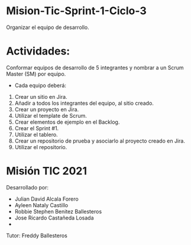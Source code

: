 # Mision-Tic-Sprint-1-Ciclo-3
Organizar el equipo de desarrollo.
# **Actividades:**

Conformar equipos de desarrollo de 5 integrantes y nombrar a un Scrum Master (SM)  por equipo.
  - Cada equipo deberá: 
  1. Crear un sitio en Jira.
  2. Añadir a todos los integrantes del equipo, al sitio creado.
  3. Crear un proyecto en Jira.
  4. Utilizar el template de Scrum.
  5. Crear elementos de ejemplo en el Backlog.
  6. Crear el Sprint #1.
  7. Utilizar el tablero.
  8. Crear un repositorio de prueba y asociarlo al proyecto creado en Jira.
  9. Utilizar el repositorio.

# **Misión TIC 2021**
Desarrollado por:
  - Julian David Alcala Forero
  - Ayleen Nataly Castillo
  - Robbie Stephen Benitez Ballesteros
  - Jose Ricardo Castañeda Losada
  - 

  
  Tutor:
  Freddy Ballesteros
